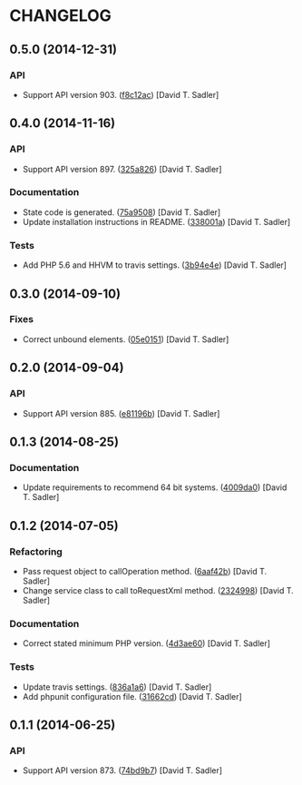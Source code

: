 CHANGELOG
=========

0.5.0 (2014-12-31)
------------------

### API

* Support API version 903. ([f8c12ac](https://github.com/davidtsadler/ebay-sdk-shopping/commit/f8c12ac9de40469eb982eb85e026d22e976c0477)) [David T. Sadler]

0.4.0 (2014-11-16)
------------------

### API

* Support API version 897. ([325a826](https://github.com/davidtsadler/ebay-sdk-shopping/commit/325a826472cd9b18670ff9813cf2110fe95a2b50)) [David T. Sadler]

### Documentation

* State code is generated. ([75a9508](https://github.com/davidtsadler/ebay-sdk-shopping/commit/75a95085d53f494ee8cf5719f576a3efaa35d08b)) [David T. Sadler]
* Update installation instructions in README. ([338001a](https://github.com/davidtsadler/ebay-sdk-shopping/commit/338001abd3961400654b465d1453aa86407ca4f6)) [David T. Sadler]

### Tests

* Add PHP 5.6 and HHVM to travis settings. ([3b94e4e](https://github.com/davidtsadler/ebay-sdk-shopping/commit/3b94e4ed8545aeafaa6e04c0b0edd69234e355b0)) [David T. Sadler]

0.3.0 (2014-09-10)
------------------

### Fixes

* Correct unbound elements. ([05e0151](https://github.com/davidtsadler/ebay-sdk-shopping/commit/05e015180c4e9e6f77c2e8b945ff861bda7671e4)) [David T. Sadler]

0.2.0 (2014-09-04)
------------------

### API

* Support API version 885. ([e81196b](https://github.com/davidtsadler/ebay-sdk-shopping/commit/e81196b33879d970a0cc79559c06e0df8e0018f3)) [David T. Sadler]

0.1.3 (2014-08-25)
------------------

### Documentation

* Update requirements to recommend 64 bit systems. ([4009da0](https://github.com/davidtsadler/ebay-sdk-shopping/commit/4009da015432beaddd03b8b548ec76372607eb5e)) [David T. Sadler]

0.1.2 (2014-07-05)
------------------

### Refactoring

* Pass request object to callOperation method. ([6aaf42b](https://github.com/davidtsadler/ebay-sdk-shopping/commit/6aaf42bd7a6e235597da3467b7375a01cfa7425f)) [David T. Sadler]
* Change service class to call toRequestXml method. ([2324998](https://github.com/davidtsadler/ebay-sdk-shopping/commit/23249988fefa7a6c2a88e467a82355f46eb78079)) [David T. Sadler]

### Documentation

* Correct stated minimum PHP version. ([4d3ae60](https://github.com/davidtsadler/ebay-sdk-shopping/commit/4d3ae6076ece83b17eb9858e65b0c9404f4ac30a)) [David T. Sadler]

### Tests

* Update travis settings. ([836a1a6](https://github.com/davidtsadler/ebay-sdk-shopping/commit/836a1a6a79204175f657b0a18a0579c21826f139)) [David T. Sadler]
* Add phpunit configuration file. ([31662cd](https://github.com/davidtsadler/ebay-sdk-shopping/commit/31662cd67b4f9f63cba06e6a8d0e3711722e4bfe)) [David T. Sadler]

0.1.1 (2014-06-25)
------------------

### API

* Support API version 873. ([74bd9b7](https://github.com/davidtsadler/ebay-sdk-shopping/commit/74bd9b74348c4b02d0aa83f071c029ee780fc068)) [David T. Sadler]
